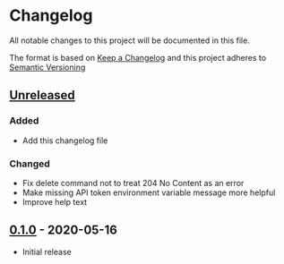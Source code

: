 # Changelog

All notable changes to this project will be documented in this file.

The format is based on [Keep a Changelog][] and this project adheres to
[Semantic Versioning][]

[Keep a Changelog]: https://keepachangelog.com/en/1.0.0/
[Semantic Versioning]: https://semver.org/spec/v2.0.0.html

## [Unreleased][]

### Added

- Add this changelog file

### Changed

- Fix delete command not to treat 204 No Content as an error
- Make missing API token environment variable message more helpful
- Improve help text

## [0.1.0][] - 2020-05-16

- Initial release

[Unreleased]: https://github.com/agorf/tils-cli/compare/0.1.0...HEAD
[0.1.0]: https://github.com/agorf/tils-cli/releases/tag/0.1.0
